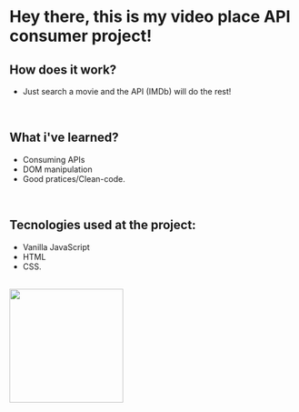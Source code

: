 # Hey there, this is my video place API consumer project!

## How does it work?

* Just search a movie and the API (IMDb) will do the rest!
<br/>

## What i've learned?

* Consuming APIs
* DOM manipulation
* Good pratices/Clean-code.
<br/>

## Tecnologies used at the project:
* Vanilla JavaScript
* HTML
* CSS.
<br />

<a href="https://netseries.netlify.app/" target="_blank" rel="noreferrer">
  <img width="200" src="https://img.shields.io/badge/Try it Yourself!-blue?style=for-the-badge" />
</a>
